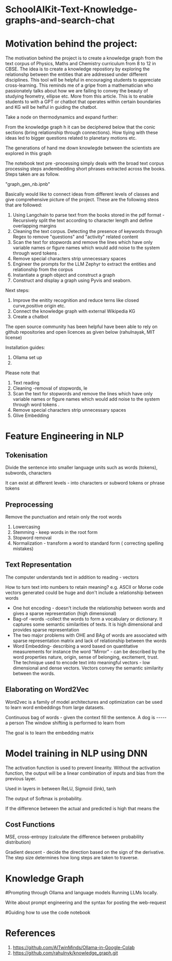 # SchoolAIKit-Text-Knowledge-graphs-and-search-chat
# Motivation behind the project:

The motivation behind the project is to create a knowledge graph from the text corpus of Physics, Maths and Chemistry curriculum from 8 to 12 in CBSE. The idea is to create a knowledge repostiory by exploring the relationshp between the entities that are addressed under different disciplines. This tool will be helpful in encouraging students to appreciate cross-learning. This reminds me of a gripe from a mathematician who passionately talks about how we are failing to convey the beauty of studying feometry, ellipse etc. More from this article.  This is to enable students to with a GPT or chatbot that operates within certain boundaries and KG  will be helful in guiding the chatbot.

Take a node on thermodynamics and expand further:


From the knowledge graph h it can be deciphered below that the conic sections (bring relationship through connections). How tiying with these ideas led to bigger questions related to planetary motions etc.


The generations of hand me down knowlegde between the scientists are explored in this graph


The notebook text pre -processing simply deals with the broad text corpus processing steps andembedding short phrases extracted across the books. Steps taken are as follow.

"graph_gen_nb.ipnb"

Basically would like to connect ideas from different levels of classes and give comprehensive picture of the project.
These are the following steos that are followed:
1. Using Langchain to parse text from the books stored in the pdf format -Recursively split the text according to character length and define overlapping margins
2. Cleaning the text corpus. Detecting the presence of keywords through Regex to remove "questions" and "activity" related content
3. Scan the text for stopwords and remove the lines which have only variable names or figure names which would add noise to the system through word tokens .
4. Remove special characters strip unnecessary spaces
5. Engineer the prompts for the LLM Zephyr to extract the entities and relationship from the corpus
6. Instantiate a graph object and construct a graph
7. Construct and display a graph using Pyvis and seaborn.

Next steps:

1. Improve the enitity recognition and reduce terns like closed curve,positive origin etc.
2. Connect the knowledge graph with external Wikipedia KG
3. Create a chatbot 

The open source community has been helpful have been able to rely on github repositories and open licences as given below (rahulnayak, MIT license)


Installation guides:
1. Ollama set up 
2. 


Please note that 
1. Text reading
2. Cleaning -removal of stopwords, le
3. Scan the text for stopwords and remove the lines which have only variable names or figure names which would add noise to the system through word tokens .
4. Remove special characters strip unnecessary spaces
5. Glive Embedding


# Feature Engineering in NLP

## Tokenisation
Divide the sentence into smaller language units such as words (tokens), subwords, characters

It can exist at different levels -  into characters or subword tokens or phrase tokens

## Preprocessing

Remove the punctuation and retain only the root words
1. Lowercasing
2. Stemming - keep words in the root form
3. Stopword removal
4. Normalization -  transform a word to standard form ( correcting spelling mistakes)


## Text Representation

The computer understands text in addition to reading - vectors

How to turn text into numbers to retain meaning?
 e.g. ASCII or Morse code vectors generated could be huge and don't include a relationship between words

- One hot encoding - doesn't include the relationship between words and gives a sparse representation (high dimensional)
- Bag-of -words -collect the words to form a vocabulary or dictionary. It captures some semantic similarities of texts. It is high dimensional and provides sparse representation
- The two major problems with OHE and BAg of words are associated with sparse representation matrix and lack of relationship between the words
- Word Embedding-  describing a word based on quantitative measurements
  for instance the word "Mirror" - can be described by the word properties nature, origin, sense of belonging, excitement, trust.
The technique used to encode text into meaningful vectors - low dimensional and dense vectors.
Vectors convey the semantic similarity between the words.

##  Elaborating on Word2Vec

Word2vec is a family of model architectures and optimization can be used to learn word embeddings from large datasets.

Continuous bag of words - given the context fill the sentence.
A dog is ----- a person
The window shifting is performed to learn from

The goal is to learn the embedding matrix 

# Model training in NLP using DNN

The activation function is used to prevent linearity. Without the activation function, the output will be a linear combination of inputs and bias from the previous layer.

Used in layers in between ReLU, Sigmoid (link), tanh 

The output of Softmax is probability.

If the difference between the actual and predicted is high that means the 

## Cost Functions

MSE, cross-entropy (calculate the difference between probability distribution)

Gradient descent - decide the direction based on the sign of the derivative. The step size determines how long steps are taken to traverse.

# Knowledge Graph 

#Prompting through Ollama and language models
Running LLMs locally.

Write about prompt engineering and the syntax for posting the web-request 

#Guiding how to use the code notebook

# References

1.  https://github.com/AITwinMinds/Ollama-in-Google-Colab
2. https://github.com/rahulnyk/knowledge_graph.git

